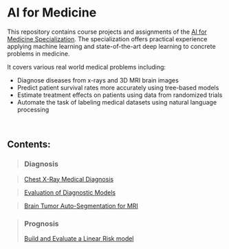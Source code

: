 # AI for Medicine

This repository contains course projects and assignments of the [AI for Medicine Specialization](https://www.deeplearning.ai/ai-for-medicine/). The specialization offers practical experience applying machine learning and state-of-the-art deep learning to concrete problems in medicine. <br>

It covers various real world medical problems including:

* Diagnose diseases from x-rays and 3D MRI brain images
* Predict patient survival rates more accurately using tree-based models
* Estimate treatment effects on patients using data from randomized trials
* Automate the task of labeling medical datasets using natural language processing
<br>

## Contents:

> ### Diagnosis

> [Chest X-Ray Medical Diagnosis](https://github.com/dsinas/AI4M/tree/master/Chest%20X-Ray%20Medical%20Diagnosis)

> [Evaluation of Diagnostic Models](https://github.com/dsinas/AI4M/tree/master/Evaluation%20of%20Diagnostic%20Models)

> [Brain Tumor Auto-Segmentation for MRI](https://github.com/dsinas/AI4M/tree/master/Brain%20Tumor%20Auto-Segmentation%20for%20MRI)

> ### Prognosis
> [Build and Evaluate a Linear Risk model](https://github.com/dsinas/AI4M/tree/master/Build%20and%20Evaluate%20a%20Linear%20Risk%20model)
